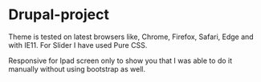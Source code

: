 # Drupal-project


Theme is tested on latest browsers like, Chrome, Firefox, Safari, Edge and with IE11.
For Slider I have used Pure CSS.

Responsive for Ipad screen only to show you that I was able to do it manually without using bootstrap as well.
